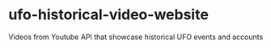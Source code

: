 # ufo-historical-video-website
Videos from Youtube API that showcase historical UFO events and accounts
